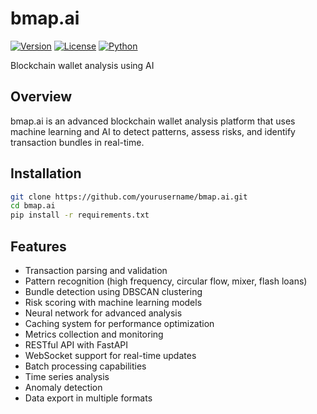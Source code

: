 # bmap.ai

[![Version](https://img.shields.io/badge/version-1.0.0-blue.svg)]()
[![License](https://img.shields.io/badge/license-MIT-green.svg)]()
[![Python](https://img.shields.io/badge/python-3.8%2B-blue.svg)]()

Blockchain wallet analysis using AI

## Overview

bmap.ai is an advanced blockchain wallet analysis platform that uses machine learning and AI to detect patterns, assess risks, and identify transaction bundles in real-time.

## Installation

```bash
git clone https://github.com/yourusername/bmap.ai.git
cd bmap.ai
pip install -r requirements.txt
```

## Features

- Transaction parsing and validation
- Pattern recognition (high frequency, circular flow, mixer, flash loans)
- Bundle detection using DBSCAN clustering
- Risk scoring with machine learning models
- Neural network for advanced analysis
- Caching system for performance optimization
- Metrics collection and monitoring
- RESTful API with FastAPI
- WebSocket support for real-time updates
- Batch processing capabilities
- Time series analysis
- Anomaly detection
- Data export in multiple formats